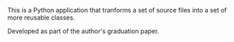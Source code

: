 This is a Python application that tranforms a set of source files
into a set of more reusable classes.

Developed as part of the author's graduation paper.